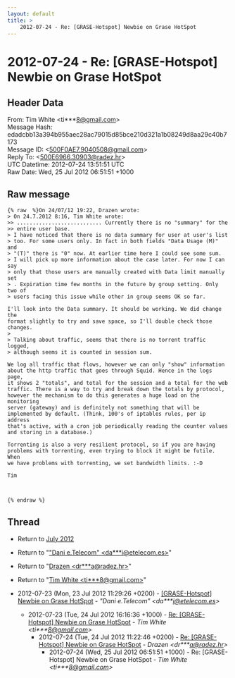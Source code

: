 ```yaml
---
layout: default
title: >
    2012-07-24 - Re: [GRASE-Hotspot] Newbie on Grase HotSpot
---
```


# 2012-07-24 - Re: [GRASE-Hotspot] Newbie on Grase HotSpot

## Header Data

From: Tim White \<ti***8@gmail.com\><br>
Message Hash: edadcbb13a394b955aec28ac79015d85bce210d321a1b08249d8aa29c40b7173<br>
Message ID: \<500F0AE7.9040508@gmail.com\><br>
Reply To: \<500E6966.30903@radez.hr\><br>
UTC Datetime: 2012-07-24 13:51:51 UTC<br>
Raw Date: Wed, 25 Jul 2012 06:51:51 +1000<br>

## Raw message

```
{% raw  %}On 24/07/12 19:22, Drazen wrote:
> On 24.7.2012 8:16, Tim White wrote:
>> ........................... Currently there is no "summary" for the
>> entire user base.
> I have noticed that there is no data summary for user at user's list
> too. For some users only. In fact in both fields "Data Usage (M)" and
> "(T)" there is "0" now. At earlier time here I could see some sum.
> I will pick up more information about the case later. For now I can say
> only that those users are manually created with Data limit manually set
> . Expiration time few months in the future by group setting. Only two of
> users facing this issue while other in group seems OK so far.

I'll look into the Data summary. It should be working. We did change the 
format slightly to try and save space, so I'll double check those changes.
>
> Talking about traffic, seems that there is no torrent traffic logged,
> although seems it is counted in session sum.

We log all traffic that flows, however we can only "show" information 
about the http traffic that goes through Squid. Hence in the logs page, 
it shows 2 "totals", and total for the session and a total for the web 
traffic. There is a way to try and break down the totals by protocol, 
however the mechanism to do this generates a huge load on the monitoring 
server (gateway) and is definitely not something that will be 
implemented by default. (Think, 100's of iptables rules, per ip address 
that's active, with a cron job periodically reading the counter values 
and storing in a database.)

Torrenting is also a very resilient protocol, so if you are having 
problems with torrenting, even trying to block it might be futile. When 
we have problems with torrenting, we set bandwidth limits. :-D

Tim



{% endraw %}
```

## Thread

+ Return to [July 2012](/archive/2012/07)

+ Return to "["Dani e.Telecom" <da***i<span>@</span>etelecom.es>](/authors/da___i_at_etelecom_es)"
+ Return to "[Drazen <dr***a<span>@</span>radez.hr>](/authors/dr___a_at_radez_hr)"
+ Return to "[Tim White <ti***8<span>@</span>gmail.com>](/authors/ti___8_at_gmail_com)"

+ 2012-07-23 (Mon, 23 Jul 2012 11:29:26 +0200) - [[GRASE-Hotspot] Newbie on Grase HotSpot](/archive/2012/07/1d3ce9216740c1108255d9713dd50fa01da3daee541e858417d6b4f53994e717) - _"Dani e.Telecom" \<da***i@etelecom.es\>_
  + 2012-07-23 (Tue, 24 Jul 2012 16:16:36 +1000) - [Re: [GRASE-Hotspot] Newbie on Grase HotSpot](/archive/2012/07/e091f71beadb610570be2520a19f5a5c8917db2924449a5671821318c6e68970) - _Tim White \<ti***8@gmail.com\>_
    + 2012-07-24 (Tue, 24 Jul 2012 11:22:46 +0200) - [Re: [GRASE-Hotspot] Newbie on Grase HotSpot](/archive/2012/07/d68b629674b9255fedf9cb143272e20703325207ca929bdbf7ca7302470e7591) - _Drazen \<dr***a@radez.hr\>_
      + 2012-07-24 (Wed, 25 Jul 2012 06:51:51 +1000) - Re: [GRASE-Hotspot] Newbie on Grase HotSpot - _Tim White \<ti***8@gmail.com\>_

